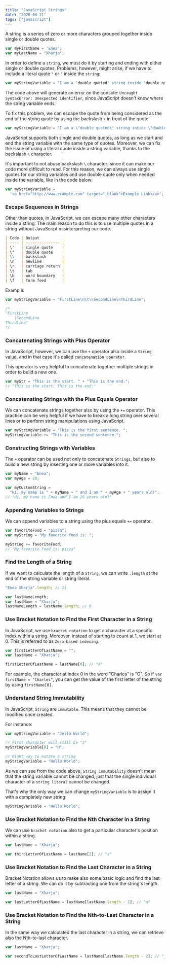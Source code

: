 ```yaml
---
title: "JavaScript Strings"
date: "2020-06-21"
tags: ["javascript"]
---
```


A string is a series of zero or more characters grouped together inside single or double quotes.

<!-- prettier-ignore -->
```js 
var myFirstName = 'Enea';
var myLastName = "Xharja";
```

In order to define a `string`, we must do it by starting and ending with either single or double quotes.
Problems, however, might arise, if we have to include a literal quote `"` or `'` inside the `string`:

<!-- prettier-ignore -->
```js 
var myStringVariable = "I am a "double quoted" string inside "double quotes"."; 
```

The code above will generate an error on the console: `Uncaught SyntaxError: Unexpected identifier`, since JavaScript doesn't know where the string variable ends.

To fix this problem, we can escape the quote from being considered as the end of the string quote by using the backslash `\` in front of the quote:

<!-- prettier-ignore -->
```js 
var myStringVariable = "I am a \"double quoted\" string inside \"double quotes\"."; 
```

JavaScript supports both single and double quotes, as long as we start and end the string variable with the same type of quotes. Moreover, we can fix the issue of using a literal quote inside a string variable, thanks to the backslash `\` character.

It's important to not abuse backslash `\` character; since it can make our code more difficult to read.
For this reason, we can always use single quotes for our string variables and use double quote only when needed inside the variable, like in the code below:

```js
var myStringVariable =
  '<a href="http://www.example.com" target="_blank">Example Link</a>';
```

### Escape Sequences in Strings

Other than quotes, in JavaScript, we can escape many other characters inside a string.
The main reason to do this is to use multiple quotes in a string without JavaScript misinterpreting our code.

```markdown
| Code | Output          |
| ---- | --------------- |
| \'   | single quote    |
| \"   | double quote    |
| \\   | backslash       |
| \n   | newline         |
| \r   | carriage return |
| \t   | tab             |
| \b   | word boundary   |
| \f   | form feed       |
```

Example:

```js
var myStringVariable = "FirstLine\n\t\\SecondLine\nThirdLine";

/*
"FirstLine
	\SecondLine
ThirdLine"
*/
```

### Concatenating Strings with Plus Operator

In JavaScript, however, we can use the `+` operator also inside a `String` value, and in that case it's called `concatenation operator`.

This operator is very helpful to concatenate together multiple strings in order to build a new one.

```js
var myStr = "This is the start. " + "This is the end.";
// "This is the start. This is the end."
```

### Concatenating Strings with the Plus Equals Operator

We can concatenate strings together also by using the `+=` operator.
This practice can be very helpful if we have to break a long string over several lines or to perform string manipulations using JavaScript.

```js
var myStringVariable = "This is the first sentence. ";
myStringVariable += "This is the second sentence.";
```

### Constructing Strings with Variables

The `+` operator can be used not only to concatenate `Strings`, but also to build a new string by inserting one or more variables into it.

```js
var myName = "Enea";
var myAge = 28;

var myCustomString =
  "Hi, my name is " + myName + " and I am " + myAge + " years old!";
// "Hi, my name is Enea and I am 28 years old!"
```

### Appending Variables to Strings

We can append variables to a string using the plus equals `+=` operator.

```js
var favoriteFood = "pizza";
var myString = "My favorite food is: ";

myString += favoriteFood;
// "My favorite food is: pizza"
```

### Find the Length of a String

If we want to calculate the length of a `String`, we can write `.length` at the end of the string variable or string literal.

```js
"Enea Xharja".length; // 11

var lastNameLength;
var lastName = "Xharja";
lastNameLength = lastName.length; // 6
```

### Use Bracket Notation to Find the First Character in a String

In JavaScript, we use `bracket notation` to get a character at a specific index within a string. Moreover, instead of starting to count at 1, we start at 0. This is referred to as `Zero-based indexing`.

```js
var firstLetterOfLastName = "";
var lastName = "Xharja";

firstLetterOfLastName = lastName[0]; // "X"
```

For example, the character at index 0 in the word "Charles" is "C". So if `var firstName = "Charles"`, you can get the value of the first letter of the string by using `firstName[0]`.

### Understand String Immutability

In JavaScript, `String` are `immutable`. This means that they cannot be modified once created.

For instance:

```js
var myStringVariable = "Jello World";

// First character will still be "J"
myStringVariable[0] = "H";

// Right way to mutate a string
myStringVariable = "Hello World";
```

As we can see from the code above, `String immutability` doesn't mean that the string variable cannot be changed, just that the single individual character of a `string literal` cannot be changed.

That's why the only way we can change `myStringVariable` is to assign it with a completely new string:

```js
myStringVariable = "Hello World";
```

### Use Bracket Notation to Find the Nth Character in a String

We can use `bracket notation` also to get a particular character's position within a string.

```js
var lastName = "Xharja";

var thirdLetterOfLastName = lastName[2]; // "a"
```

### Use Bracket Notation to Find the Last Character in a String

Bracket Notation allows us to make also some basic logic and find the last letter of a string. We can do it by subtracting one from the string's length.

```js
var lastName = "Xharja";

var lastLetterOfLastName = lastName[lastName.length - 1]; // "a"
```

### Use Bracket Notation to Find the Nth-to-Last Character in a String

In the same way we calculated the last character in a string, we can retrieve also the Nth-to-last character.

```js
var lastName = "Xharja";

var secondToLastLetterOfLastName = lastName[lastName.length - 2]; // "j"
```
